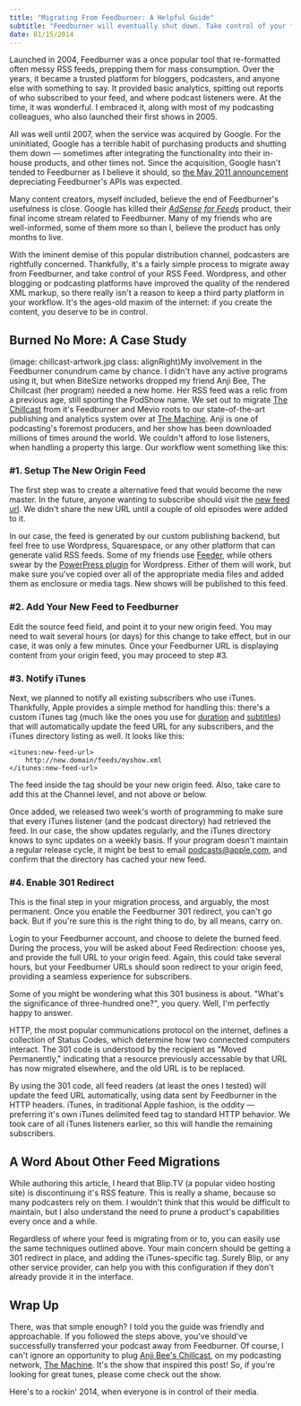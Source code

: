 ```yaml
---
title: "Migrating From Feedburner: A Helpful Guide"
subtitle: "Feedburner will eventually shut down. Take control of your feeds before it does."
date: 01/15/2014
---
```

Launched in 2004, Feedburner was a once popular tool that re-formatted often messy RSS feeds, prepping them for mass consumption. Over the years, it became a trusted platform for bloggers, podcasters, and anyone else with something to say. It provided basic analytics, spitting out reports of who subscribed to your feed, and where podcast listeners were. At the time, it was wonderful. I embraced it, along with most of my podcasting colleagues, who also launched their first shows in 2005.

All was well until 2007, when the service was acquired by Google. For the uninitiated, Google has a terrible habit of purchasing products and shutting them down &mdash; sometimes after integrating the functionality into their in-house products, and other times not. Since the acquisition, Google hasn't tended to Feedburner as I believe it should, so [the May 2011 announcement](http://googlecode.blogspot.com/2011/05/spring-cleaning-for-some-of-our-apis.html) depreciating Feedburner's APIs was expected.

Many content creators, myself included, believe the end of Feedburner's usefulness is close. Google has killed their [_AdSense for Feeds_](http://techcrunch.com/2012/09/28/the-feedburner-deathwatch-continues-google-kills-adsense-for-feeds/) product, their final income stream related to Feedburner. Many of my friends who are well-informed, some of them more so than I, believe the product has only months to live.

With the iminent demise of this popular distribution channel, podcasters are rightfully concerned. Thankfully, it's a fairly simple process to migrate away from Feedburner, and take control of your RSS Feed. Wordpress, and other blogging or podcasting platforms have improved the quality of the rendered XML markup, so there really isn't a reason to keep a third party platform in your workflow. It's the ages-old maxim of the internet: if you create the content, you deserve to be in control.

## Burned No More: A Case Study

(image: chillcast-artwork.jpg class: alignRight)My involvement in the Feedburner conundrum came by chance. I didn't have any active programs using it, but when BiteSize networks dropped my friend Anji Bee, The Chillcast (her program) needed a new home. Her RSS feed was a relic from a previous age, still sporting the PodShow name. We set out to migrate [The Chillcast](http://machine.fm/chillcast) from it's Feedburner and Mevio roots to our state-of-the-art publishing and analytics system over at [The Machine](http://machine.fm). Anji is one of podcasting's foremost producers, and her show has been downloaded millions of times around the world. We couldn't afford to lose listeners, when handling a property this large. Our workflow went something like this:

### #1. Setup The New Origin Feed

The first step was to create a alternative feed that would become the new master. In the future, anyone wanting to subscribe should visit the [new feed url](http://feeds.machine.fm/chillcast). We didn't share the new URL until a couple of old episodes were added to it.

In our case, the feed is generated by our custom publishing backend, but feel free to use Wordpress, Squarespace, or any other platform that can generate valid RSS feeds. Some of my friends use [Feeder](http://reinventedsoftware.com/feeder), while others swear by the [PowerPress plugin](http://wordpress.org/plugins/powerpress) for Wordpress. Either of them will work, but make sure you've copied over all of the appropriate media files and added them as enclosure or media tags. New shows will be published to this feed.

### #2. Add Your New Feed to Feedburner

Edit the source feed field, and point it to your new origin feed. You may need to wait several hours (or days) for this change to take effect, but in our case, it was only a few minutes. Once your Feedburner URL is displaying content from your origin feed, you may proceed to step #3.

### #3. Notify iTunes

Next, we planned to notify all existing subscribers who use iTunes. Thankfully, Apple provides a simple method for handling this: there's a custom iTunes tag (much like the ones you use for [duration](http://www.apple.com/itunes/podcasts/specs.html#duration) and [subtitles](http://www.apple.com/itunes/podcasts/specs.html#subtitle)) that will automatically update the feed URL for any subscribers, and the iTunes directory listing as well. It looks like this:

	<itunes:new-feed-url>
		http://new.domain/feeds/myshow.xml
	</itunes:new-feed-url>

The feed inside the tag should be your new origin feed. Also, take care to add this at the Channel level, and not above or below.

Once added, we released two week's worth of programming to make sure that every iTunes listener (and the podcast directory) had retrieved the feed. In our case, the show updates regularly, and the iTunes directory knows to sync updates on a weekly basis. If your program doesn't maintain a regular release cycle, it might be best to email [podcasts@apple.com](mailto:podcasts@apple.com), and confirm that the directory has cached your new feed.

### #4. Enable 301 Redirect

This is the final step in your migration process, and arguably, the most permanent. Once you enable the Feedburner 301 redirect, you can't go back. But if you're sure this is the right thing to do, by all means, carry on.

Login to your Feedburner account, and choose to delete the burned feed. During the process, you will be asked about Feed Redirection: choose yes, and provide the full URL to your origin feed. Again, this could take several hours, but your Feedburner URLs should soon redirect to your origin feed, providing a seamless experience for subscribers.

Some of you might be wondering what this 301 business is about. "What's the significance of three-hundred one?", you query. Well, I'm perfectly happy to answer.

HTTP, the most popular communications protocol on the internet, defines a collection of Status Codes, which determine how two connected computers interact. The 301 code is understood by the recipient as "Moved Permanently," indicating that a resource previously accessable by that URL has now migrated elsewhere, and the old URL is to be replaced.

By using the 301 code, all feed readers (at least the ones I tested) will update the feed URL automatically, using data sent by Feedburner in the HTTP headers. iTunes, in traditional Apple fashion, is the oddity &mdash; preferring it's own iTunes delimited feed tag to standard HTTP behavior. We took care of all iTunes listeners earlier, so this will handle the remaining subscribers.

## A Word About Other Feed Migrations

While authoring this article, I heard that Blip.TV (a popular video hosting site) is discontinuing it's RSS feature. This is really a shame, because so many podcasters rely on them. I wouldn't think that this would be difficult to maintain, but I also understand the need to prune a product's capabilities every once and a while.

Regardless of where your feed is migrating from or to, you can easily use the same techniques outlined above. Your main concern should be getting a 301 redirect in place, and adding the iTunes-specific tag. Surely Blip, or any other service provider, can help you with this configuration if they don't already provide it in the interface.

## Wrap Up

There, was that simple enough? I told you the guide was friendly and approachable. If you followed the steps above, you've should've successfully transferred your podcast away from Feedburner. Of course, I can't ignore an opportunity to plug [Anji Bee's Chillcast](http://machine.fm/chillcast), on my podcasting network, [The Machine](http://machine.fm). It's the show that inspired this post! So, if you're looking for great tunes, please come check out the show.

Here's to a rockin' 2014, when everyone is in control of their media.
